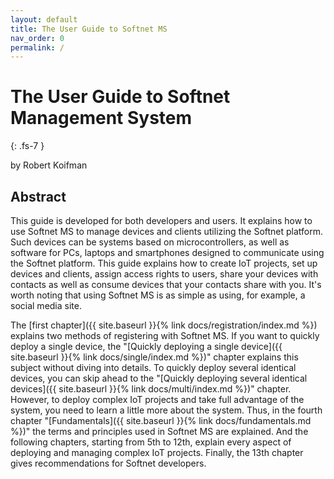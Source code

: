 ```yaml
---
layout: default
title: The User Guide to Softnet MS
nav_order: 0
permalink: /
---
```


# The User Guide to Softnet Management System
{: .fs-7 }

by Robert Koifman  

## Abstract

This guide is developed for both developers and users. It explains how to use Softnet MS to manage devices and clients utilizing the Softnet platform. Such devices can be systems based on microcontrollers, as well as software for PCs, laptops and smartphones designed to communicate using the Softnet platform. This guide explains how to create IoT projects, set up devices and clients, assign access rights to users, share your devices with contacts as well as consume devices that your contacts share with you. It's worth noting that using Softnet MS is as simple as using, for example, a social media site.  

The [first chapter]({{ site.baseurl }}{% link docs/registration/index.md %}) explains two methods of registering with Softnet MS. If you want to quickly deploy a single device, the "[Quickly deploying a single device]({{ site.baseurl }}{% link docs/single/index.md %})" chapter explains this subject without diving into details. To quickly deploy several identical devices, you can skip ahead to the "[Quickly deploying several identical devices]({{ site.baseurl }}{% link docs/multi/index.md %})" chapter. However, to deploy complex IoT projects and take full advantage of the system, you need to learn a little more about the system. Thus, in the fourth chapter "[Fundamentals]({{ site.baseurl }}{% link docs/fundamentals.md %})" the terms and principles used in Softnet MS are explained. And the following chapters, starting from 5th to 12th, explain every aspect of deploying and managing complex IoT projects. Finally, the 13th chapter gives recommendations for Softnet developers.